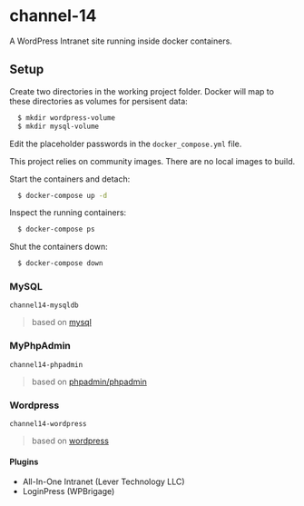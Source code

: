 # channel-14

A WordPress Intranet site running inside docker containers.

## Setup

Create two directories in the working project folder. Docker will map to these directories as
volumes for persisent data:

```bash
  $ mkdir wordpress-volume
  $ mkdir mysql-volume
```

Edit the placeholder passwords in the `docker_compose.yml` file.

This project relies on community images. There are no local images to build.

Start the containers and detach:

```bash
  $ docker-compose up -d
```

Inspect the running containers:

```bash
  $ docker-compose ps
```

Shut the containers down:

```bash
  $ docker-compose down
```

### MySQL

`channel14-mysqldb`

> based on [mysql](https://hub.docker.com/_/mysql)

### MyPhpAdmin

`channel14-phpadmin`

> based on [phpadmin/phpadmin](https://hub.docker.com/r/phpmyadmin/phpmyadmin)

### Wordpress

`channel14-wordpress`

> based on [wordpress](https://hub.docker.com/_/wordpress)

#### Plugins

- All-In-One Intranet (Lever Technology LLC)
- LoginPress (WPBrigage)
